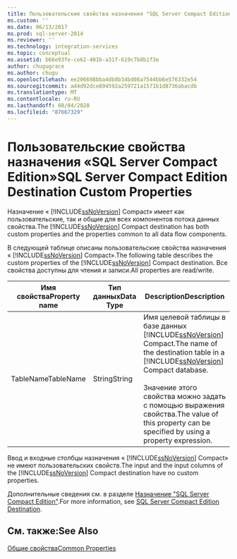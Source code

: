 ```yaml
---
title: Пользовательские свойства назначения "SQL Server Compact Edition" | Документы Майкрософт
ms.custom: ''
ms.date: 06/13/2017
ms.prod: sql-server-2014
ms.reviewer: ''
ms.technology: integration-services
ms.topic: conceptual
ms.assetid: b66e93fe-ce62-401b-a31f-619c7b8b1f3e
author: chugugrace
ms.author: chugu
ms.openlocfilehash: ee206698bba4db8b34bd08a7544bb6e576332e54
ms.sourcegitcommit: ad4d92dce894592a259721a1571b1d8736abacdb
ms.translationtype: MT
ms.contentlocale: ru-RU
ms.lasthandoff: 08/04/2020
ms.locfileid: "87667329"
---
```

# <a name="sql-server-compact-edition-destination-custom-properties"></a><span data-ttu-id="7203e-102">Пользовательские свойства назначения «SQL Server Compact Edition»</span><span class="sxs-lookup"><span data-stu-id="7203e-102">SQL Server Compact Edition Destination Custom Properties</span></span>
  <span data-ttu-id="7203e-103">Назначение « [!INCLUDE[ssNoVersion](../../includes/ssnoversion-md.md)] Compact» имеет как пользовательские, так и общие для всех компонентов потока данных свойства.</span><span class="sxs-lookup"><span data-stu-id="7203e-103">The [!INCLUDE[ssNoVersion](../../includes/ssnoversion-md.md)] Compact destination has both custom properties and the properties common to all data flow components.</span></span>  
  
 <span data-ttu-id="7203e-104">В следующей таблице описаны пользовательские свойства назначения « [!INCLUDE[ssNoVersion](../../includes/ssnoversion-md.md)] Compact».</span><span class="sxs-lookup"><span data-stu-id="7203e-104">The following table describes the custom properties of the [!INCLUDE[ssNoVersion](../../includes/ssnoversion-md.md)] Compact destination.</span></span> <span data-ttu-id="7203e-105">Все свойства доступны для чтения и записи.</span><span class="sxs-lookup"><span data-stu-id="7203e-105">All properties are read/write.</span></span>  
  
|<span data-ttu-id="7203e-106">Имя свойства</span><span class="sxs-lookup"><span data-stu-id="7203e-106">Property name</span></span>|<span data-ttu-id="7203e-107">Тип данных</span><span class="sxs-lookup"><span data-stu-id="7203e-107">Data Type</span></span>|<span data-ttu-id="7203e-108">Description</span><span class="sxs-lookup"><span data-stu-id="7203e-108">Description</span></span>|  
|-------------------|---------------|-----------------|  
|<span data-ttu-id="7203e-109">TableName</span><span class="sxs-lookup"><span data-stu-id="7203e-109">TableName</span></span>|<span data-ttu-id="7203e-110">String</span><span class="sxs-lookup"><span data-stu-id="7203e-110">String</span></span>|<span data-ttu-id="7203e-111">Имя целевой таблицы в базе данных [!INCLUDE[ssNoVersion](../../includes/ssnoversion-md.md)] Compact.</span><span class="sxs-lookup"><span data-stu-id="7203e-111">The name of the destination table in a [!INCLUDE[ssNoVersion](../../includes/ssnoversion-md.md)] Compact database.</span></span><br /><br /> <span data-ttu-id="7203e-112">Значение этого свойства можно задать с помощью выражения свойства.</span><span class="sxs-lookup"><span data-stu-id="7203e-112">The value of this property can be specified by using a property expression.</span></span>|  
  
 <span data-ttu-id="7203e-113">Ввод и входные столбцы назначения « [!INCLUDE[ssNoVersion](../../includes/ssnoversion-md.md)] Compact» не имеют пользовательских свойств.</span><span class="sxs-lookup"><span data-stu-id="7203e-113">The input and the input columns of the [!INCLUDE[ssNoVersion](../../includes/ssnoversion-md.md)] Compact destination have no custom properties.</span></span>  
  
 <span data-ttu-id="7203e-114">Дополнительные сведения см. в разделе [Назначение "SQL Server Compact Edition"](sql-server-compact-edition-destination.md).</span><span class="sxs-lookup"><span data-stu-id="7203e-114">For more information, see [SQL Server Compact Edition Destination](sql-server-compact-edition-destination.md).</span></span>  
  
## <a name="see-also"></a><span data-ttu-id="7203e-115">См. также:</span><span class="sxs-lookup"><span data-stu-id="7203e-115">See Also</span></span>  
 [<span data-ttu-id="7203e-116">Общие свойства</span><span class="sxs-lookup"><span data-stu-id="7203e-116">Common Properties</span></span>](../common-properties.md)  
  
  
